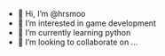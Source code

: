 - 👋 Hi, I’m @hrsmoo
- 👀 I’m interested in game development
- 🌱 I’m currently learning python 
- 💞️ I’m looking to collaborate on ...
<!---
hrsmoo/hrsmoo is a ✨ special ✨ repository because its `README.md` (this file) appears on your GitHub profile.
You can click the Preview link to take a look at your changes.
--->

